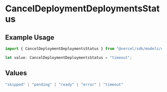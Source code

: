 # CancelDeploymentDeploymentsStatus

## Example Usage

```typescript
import { CancelDeploymentDeploymentsStatus } from "@vercel/sdk/models/canceldeploymentop.js";

let value: CancelDeploymentDeploymentsStatus = "timeout";
```

## Values

```typescript
"skipped" | "pending" | "ready" | "error" | "timeout"
```